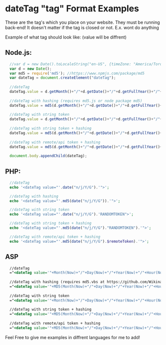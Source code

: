 # dateTag "tag" Format Examples
These are the tag's which you place on your website. They must be running back-end!
It doesn't matter if the tag is closed or not. E.x. </dateTag> wont do anything

Example of what tag should look like: <dateTag value="f3dce3f6672951976f9809abdd2c1a3b"> (value will be diffrent)

## Node.js:
```js
  //var d = new Date().toLocaleString("en-US", {timeZone: "America/Toronto"}); //Use this to set timezone if needed
  var d = new Date();
  var md5 = require('md5'); //https://www.npmjs.com/package/md5
  var dateTag = document.createElement("dateTag");
  
  //dateTag
  dateTag.value = d.getMonth()+"/"+d.getDate()+"/"+d.getFullYear()+"/"+d.getHours();
  
  //dateTag with hashing (requires md5.js or node package md5)
  dateTag.value = md5(d.getMonth()+"/"+d.getDate()+"/"+d.getFullYear()+"/"+d.getHours());
  
  //dateTag with string token
  dateTag.value = d.getMonth()+"/"+d.getDate()+"/"+d.getFullYear()+"/"+d.getHours()+"theStringToken";
  
  //dateTag with string token + hashing
  dateTag.value = md5(d.getMonth()+"/"+d.getDate()+"/"+d.getFullYear()+"/"+d.getHours()+"theStringToken");
  
  //dateTag with remote/api token + hashing
  dateTag.value = md5(d.getMonth()+"/"+d.getDate()+"/"+d.getFullYear()+"/"+d.getHours()+tokenVar);
  
  document.body.appendChild(dateTag);
```

## PHP:
```php
  //dateTag
  echo '<dateTag value="'.date("n/j/Y/G").'">';

  //dateTag with hashing
  echo '<dateTag value="'.md5(date("n/j/Y/G")).'">';

  //dateTag with string token
  echo '<dateTag value="'.date("n/j/Y/G").'RANDOMTOKEN">';

  //dateTag with string token + hashing
  echo '<dateTag value="'.md5(date("n/j/Y/G")."RANDOMTOKEN").'">';

  //dateTag with remote/api token + hashing
  echo '<dateTag value="'.md5(date("n/j/Y/G").$remoteToken).'">';
```

## ASP
```asp
  //dateTag
  ="<dateTag value='"+Month(Now)+"/"+Day(Now)+"/"+Year(Now)+"/"+Hour(Now)+"'>"
  
  //dateTag with hashing (requires md5.vbs at https://github.com/Wikinaut/md5.vbs)
  ="<dateTag value='"+MD5(Month(Now)+"/"+Day(Now)+"/"+Year(Now)+"/"+Hour(Now))+"'>"
  
  //dateTag with string token
  ="<dateTag value='"+Month(Now)+"/"+Day(Now)+"/"+Year(Now)+"/"+Hour(Now)+"theStringToken'>"
  
  //dateTag with string token + hashing
  ="<dateTag value='"+MD5(Month(Now)+"/"+Day(Now)+"/"+Year(Now)+"/"+Hour(Now)+"theStringToken")+"'>"
  
  //dateTag with remote/api token + hashing
  ="<dateTag value='"+MD5(Month(Now)+"/"+Day(Now)+"/"+Year(Now)+"/"+Hour(Now)+theToken)+"'>"
```

Feel Free to give me examples in diffrent languages for me to add!












